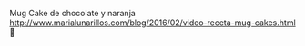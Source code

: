 Mug Cake de chocolate y naranja	http://www.marialunarillos.com/blog/2016/02/video-receta-mug-cakes.html	
਍